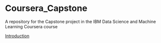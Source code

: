 # Coursera_Capstone
A repository for the Capstone project in the IBM Data Science and Machine Learning Coursera course

[Introduction](https://github.com/potato-bit/Coursera_Capstone/blob/master/Introduction.md#introduction--business-problem)
